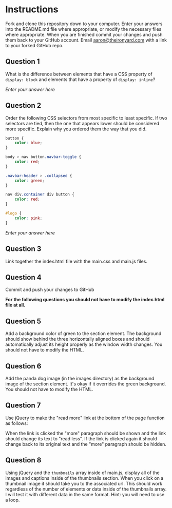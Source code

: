 # Instructions
Fork and clone this repository down to your computer. Enter your answers into the README.md file where appropriate, or modify the necessary files where appropriate. When you are finished commit your changes and push them back to your GitHub account. Email aaron@theironyard.com with a link to your forked GitHub repo.


## Question 1
What is the difference between elements that have a CSS property of `display: block` and elements that have a property of `display: inline`?

*Enter your answer here*


## Question 2
Order the following CSS selectors from most specific to least specific. If two selectors are tied, then the one that appears lower should be considered more specific. Explain why you ordered them the way that you did.

```css
button {
	color: blue;
}

body > nav button.navbar-toggle {
	color: red;
}

.navbar-header > .collapsed {
	color: green;
}

nav div.container div button {
	color: red;
}

#logo {
	color: pink;
}
```

*Enter your answer here*

## Question 3
Link together the index.html file with the main.css and main.js files.

## Question 4
Commit and push your changes to GitHub

**For the following questions you should not have to modify the index.html file at all.**

## Question 5
Add a background color of green to the section element. The background should show behind the three horizontally aligned boxes and should automatically adjust its height properly as the window width changes. You should not have to modify the HTML.

## Question 6
Add the panda dog image (in the images directory) as the background image of the section element. It's okay if it overrides the green background. You should not have to modify the HTML.

## Question 7
Use jQuery to make the "read more" link at the bottom of the page function as follows:

When the link is clicked the "more" paragraph should be shown and the link should change its text to "read less". If the link is clicked again it should change back to its original text and the "more" paragraph should be hidden.

## Question 8
Using jQuery and the `thumbnails` array inside of main.js, display all of the images and captions inside of the thumbnails section. When you click on a thumbnail image it should take you to the associated url. This should work regardless of the number of elements or data inside of the thumbnails array. I will test it with different data in the same format. Hint: you will need to use a loop.